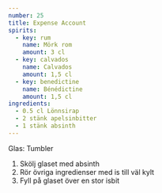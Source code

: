 ```yaml
---
number: 25
title: Expense Account
spirits: 
  - key: rum
    name: Mörk rom
    amount: 3 cl
  - key: calvados
    name: Calvados
    amount: 1,5 cl
  - key: benedictine
    name: Bénédictine
    amount: 1,5 cl
ingredients: 
  - 0.5 cl Lönnsirap
  - 2 stänk apelsinbitter
  - 1 stänk absinth
---
```


Glas: Tumbler

1) Skölj glaset med absinth  
2) Rör övriga ingredienser med is till väl kylt  
3) Fyll på glaset över en stor isbit  